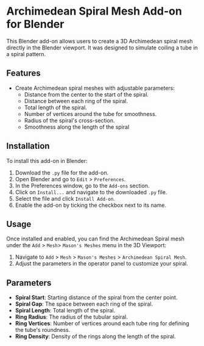 # Archimedean Spiral Mesh Add-on for Blender

This Blender add-on allows users to create a 3D Archimedean spiral mesh directly in the Blender viewport. It was designed to simulate coiling a tube in a spiral pattern.

## Features

- Create Archimedean spiral meshes with adjustable parameters:
  - Distance from the center to the start of the spiral.
  - Distance between each ring of the spiral.
  - Total length of the spiral.
  - Number of vertices around the tube for smoothness.
  - Radius of the spiral's cross-section.
  - Smoothness along the length of the spiral

## Installation

To install this add-on in Blender:

1. Download the `.py` file for the add-on.
2. Open Blender and go to `Edit` > `Preferences`.
3. In the Preferences window, go to the `Add-ons` section.
4. Click on `Install...` and navigate to the downloaded `.py` file.
5. Select the file and click `Install Add-on`.
6. Enable the add-on by ticking the checkbox next to its name.

## Usage

Once installed and enabled, you can find the Archimedean Spiral mesh under the `Add` > `Mesh`> `Mason's Meshes` menu in the 3D Viewport:

1. Navigate to `Add` > `Mesh` > `Mason's Meshes` > `Archimedean Spiral Mesh`.
2. Adjust the parameters in the operator panel to customize your spiral.

## Parameters

- **Spiral Start**: Starting distance of the spiral from the center point.
- **Spiral Gap**: The space between each ring of the spiral.
- **Spiral Length**: Total length of the spiral.
- **Ring Radius**: The radius of the tubular spiral.
- **Ring Vertices**: Number of vertices around each tube ring for defining the tube's roundness.
- **Ring Density**: Density of the rings along the length of the spiral.
